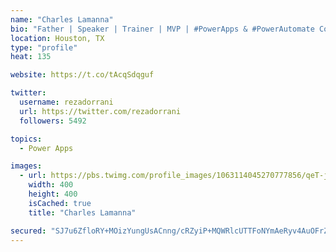 ```yaml
---
name: "Charles Lamanna"
bio: "Father | Speaker | Trainer | MVP | #PowerApps & #PowerAutomate Community Super User | YouTuber Right-pointing triangle http://youtube.com/c/rezadorrani | Learn - Share - Clockwise rightwards and leftwards open circle arrows"
location: Houston, TX
type: "profile"
heat: 135

website: https://t.co/tAcqSdqguf

twitter:
  username: rezadorrani
  url: https://twitter.com/rezadorrani
  followers: 5492

topics:
  - Power Apps

images:
  - url: https://pbs.twimg.com/profile_images/1063114045270777856/qeT-jpWr_400x400.jpg
    width: 400
    height: 400
    isCached: true
    title: "Charles Lamanna"

secured: "SJ7u6ZfloRY+MOizYungUsACnng/cRZyiP+MQWRlcUTTFoNYmAeRyv4AuOFrZZW2mEdUyYNRrBTkoqPQ0A5qxH3aBBLcBjvHzVTGnnpdWbzjkUYs871dxoACuM+zPK93ftRhHN855EC6x720wc8lTF3pJWKrJUvlLfUOfUC9QTSaPblttcWHQHhkgr496uZmXT1LYRdXe1zlFQCpTwfMp4C6K4VO2or3xEh3whulw0YnXEgF5CIwscpzZqSa/zFRhL+KZFJvA+VG0N4hv8t82DQmkM+fd9AyiRLiF2Vt3wGaIz7dQ9io1Wg9W++cOXmwQ2pefn90xNnwCOv5RRFAv276stHxE80U+YViBTOl9zk4Stcki4uzi3o738qezmQ3ceFUcD2TVqEHGRDMI/66gPkg0esEhFq43bId1dF1gkI=;cOS0eiK7PpsUbyFYWvkYww=="
---
```


